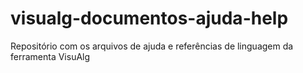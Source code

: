 # visualg-documentos-ajuda-help
Repositório com os arquivos de ajuda e referências de linguagem da ferramenta VisuAlg
